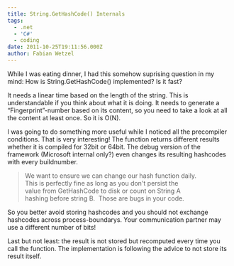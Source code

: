 ```yaml
---
title: String.GetHashCode() Internals
tags:
  - .net
  - 'C#'
  - coding
date: 2011-10-25T19:11:56.000Z
author: Fabian Wetzel
---
```


While I was eating dinner, I had this somehow suprising question in my mind: How is String.GetHashCode() implemented? Is it fast?

It needs a linear time based on the length of the string. This is understandable if you think about what it is doing. It needs to generate a “Fingerprint”-number based on its content, so you need to take a look at all the content at least once. So it is O(N).

I was going to do something more useful while I noticed all the precompiler conditions. That is very interesting! The function returns different results whether it is compiled for 32bit or 64bit. The debug version of the framework (Microsoft internal only?) even changes its resulting hashcodes with every buildnumber.
  > We want to ensure we can change our hash function daily.     
> This is perfectly fine as long as you don't persist the      
> value from GetHashCode to disk or count on String A       
> hashing before string B.&#160; Those are bugs in your code.  

So you better avoid storing hashcodes and you should not exchange hashcodes across process-boundarys. Your communication partner may use a different number of bits!

Last but not least: the result is not stored but recomputed every time you call the function. The implementation is following the advice to not store its result itself.


